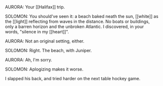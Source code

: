 AURORA: Your [[Halifax]] trip.  
  
SOLOMON: You should've seen it: a beach baked neath the sun, [[white]] as the [[light]] reflecting from waves in the distance. No boats or buildings, only a barren horizon and the unbroken Atlantic. I discovered, in your words, "silence in my [[heart]]".  
  
AURORA: Not an original setting, either.  
  
SOLOMON: Right. The beach, with Juniper.  
  
AURORA: Ah, I'm sorry.  
  
SOLOMON: Aplogizing makes it worse.  
  
I slapped his back, and tried harder on the next table hockey game.